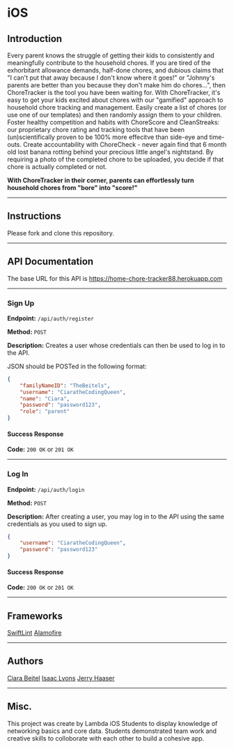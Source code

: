 # iOS

## Introduction

Every parent knows the struggle of getting their kids to consistently and meaningfully contribute to the household chores. If you are tired of the exhorbitant allowance demands, half-done chores, and dubious claims that "I can't put that away because I don't know where it goes!" or "Johnny's parents are better than you because they don't make him do chores...", then ChoreTracker is the tool you have been waiting for. With ChoreTracker, it's easy to get your kids excited about chores with our "gamified" approach to household chore tracking and management. Easily create a list of chores (or use one of our templates) and then randomly assign them to your children. Foster healthy competition and habits with ChoreScore and CleanStreaks: our proprietary chore rating and tracking tools that have been (un)scientifically proven to be 100% more effecitve than side-eye and time-outs. Create accountability with  ChoreCheck - never again find that 6 month old lost banana rotting behind your precious little angel's nightstand. By requiring a photo of the completed chore to be uploaded, you decide if that chore is actually completed or not. 

**With ChoreTracker in their corner, parents can effortlessly turn household chores from "bore" into "score!"**

---

## Instructions

Please fork and clone this repository.

---

## API Documentation

The base URL for this API is https://home-chore-tracker88.herokuapp.com

--- 

### Sign Up

**Endpoint:** `/api/auth/register`

**Method:** `POST`

**Description:**
Creates a user whose credentials can then be used to log in to the API.

JSON should be POSTed in the following format: 

``` JSON
{
    "familyNameID": "TheBeitels",
    "username": "CiaratheCodingQueen",
    "name": "Ciara",
    "password": "password123",
    "role": "parent"
}
```

#### Success Response

**Code:** `200 OK` or `201 OK`

--- 

### Log In

**Endpoint:** `/api/auth/login`

**Method:** `POST`

**Description:**
After creating a user, you may log in to the API using the same credentials as you used to sign up.

``` JSON
{
    "username": "CiaratheCodingQueen",
    "password": "password123"
}
```

#### Success Response

**Code:** `200 OK` or `201 OK`

--- 

## Frameworks

[SwiftLint](https://github.com/realm/SwiftLint)
[Alamofire](https://github.com/Alamofire/Alamofire)

---

## Authors
[Ciara Beitel](https://github.com/LadyBeitel)
[Isaac Lyons](https://github.com/Isvvc)
[Jerry Haaser](https://github.com/JerryHaaser)

---

## Misc.

This project was create by Lambda iOS Students to display knowledge of networking basics and core data. 
Students demonstrated team work and creative skills to colloborate with each other to build a cohesive app. 

